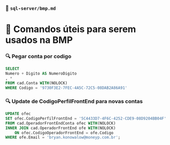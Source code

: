 ### 📁 `sql-server/bmp.md`

# 👑 Comandos úteis para serem usados na BMP

### 🔍 Pegar conta por codigo

```sql
SELECT
Numero + Digito AS NumeroDigito
, *
FROM cad.Conta WITH(NOLOCK)
WHERE Codigo = '9730F3E2-7FEC-4A5C-72C5-08DAB2A86A91'
```

### 🔍 Update de CodigoPerfilFrontEnd para novas contas
```sql
UPDATE ofec
SET ofec.CodigoPerfilFrontEnd = '5C4433D7-4F6C-4252-CDE9-08D9204BB04F'
FROM cad.OperadorFrontEndConta ofec WITH(NOLOCK)
INNER JOIN cad.OperadorFrontEnd ofe WITH(NOLOCK) 
    ON ofec.CodigoOperadorFrontEnd = ofe.Codigo
WHERE ofe.Email = 'bryan.konowalow@moneyp.com.br';
```